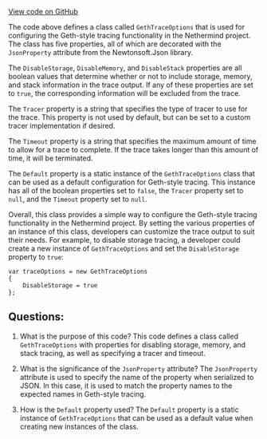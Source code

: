 [View code on GitHub](https://github.com/nethermindeth/nethermind/Nethermind.Evm/Tracing/GethStyle/GethTraceOptions.cs)

The code above defines a class called `GethTraceOptions` that is used for configuring the Geth-style tracing functionality in the Nethermind project. The class has five properties, all of which are decorated with the `JsonProperty` attribute from the Newtonsoft.Json library. 

The `DisableStorage`, `DisableMemory`, and `DisableStack` properties are all boolean values that determine whether or not to include storage, memory, and stack information in the trace output. If any of these properties are set to `true`, the corresponding information will be excluded from the trace. 

The `Tracer` property is a string that specifies the type of tracer to use for the trace. This property is not used by default, but can be set to a custom tracer implementation if desired. 

The `Timeout` property is a string that specifies the maximum amount of time to allow for a trace to complete. If the trace takes longer than this amount of time, it will be terminated. 

The `Default` property is a static instance of the `GethTraceOptions` class that can be used as a default configuration for Geth-style tracing. This instance has all of the boolean properties set to `false`, the `Tracer` property set to `null`, and the `Timeout` property set to `null`. 

Overall, this class provides a simple way to configure the Geth-style tracing functionality in the Nethermind project. By setting the various properties of an instance of this class, developers can customize the trace output to suit their needs. For example, to disable storage tracing, a developer could create a new instance of `GethTraceOptions` and set the `DisableStorage` property to `true`:

```
var traceOptions = new GethTraceOptions
{
    DisableStorage = true
};
```
## Questions: 
 1. What is the purpose of this code?
   This code defines a class called `GethTraceOptions` with properties for disabling storage, memory, and stack tracing, as well as specifying a tracer and timeout.

2. What is the significance of the `JsonProperty` attribute?
   The `JsonProperty` attribute is used to specify the name of the property when serialized to JSON. In this case, it is used to match the property names to the expected names in Geth-style tracing.

3. How is the `Default` property used?
   The `Default` property is a static instance of `GethTraceOptions` that can be used as a default value when creating new instances of the class.